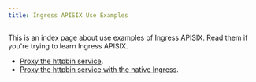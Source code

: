 ```yaml
---
title: Ingress APISIX Use Examples
---
```


<!--
#
# Licensed to the Apache Software Foundation (ASF) under one or more
# contributor license agreements.  See the NOTICE file distributed with
# this work for additional information regarding copyright ownership.
# The ASF licenses this file to You under the Apache License, Version 2.0
# (the "License"); you may not use this file except in compliance with
# the License.  You may obtain a copy of the License at
#
#     http://www.apache.org/licenses/LICENSE-2.0
#
# Unless required by applicable law or agreed to in writing, software
# distributed under the License is distributed on an "AS IS" BASIS,
# WITHOUT WARRANTIES OR CONDITIONS OF ANY KIND, either express or implied.
# See the License for the specific language governing permissions and
# limitations under the License.
#
-->

This is an index page about use examples of Ingress APISIX. Read them if you're trying to learn Ingress APISIX.

* [Proxy the httpbin service](./proxy-the-httpbin-service.md).
* [Proxy the httpbin service with the native Ingress](./proxy-the-httpbin-service-with-ingress.md).
